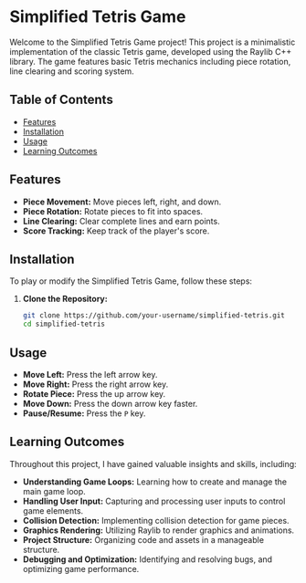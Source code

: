 # Simplified Tetris Game

Welcome to the Simplified Tetris Game project! This project is a minimalistic implementation of the classic Tetris game, developed using the Raylib C++ library. The game features basic Tetris mechanics including piece rotation, line clearing and scoring system.

## Table of Contents
- [Features](#features)
- [Installation](#installation)
- [Usage](#usage)
- [Learning Outcomes](#learning-outcomes)

## Features

- **Piece Movement:** Move pieces left, right, and down.
- **Piece Rotation:** Rotate pieces to fit into spaces.
- **Line Clearing:** Clear complete lines and earn points.
- **Score Tracking:** Keep track of the player's score.

## Installation

To play or modify the Simplified Tetris Game, follow these steps:

1. **Clone the Repository:**
   ```bash
   git clone https://github.com/your-username/simplified-tetris.git
   cd simplified-tetris

## Usage

- **Move Left:** Press the left arrow key.
- **Move Right:** Press the right arrow key.
- **Rotate Piece:** Press the up arrow key.
- **Move Down:** Press the down arrow key faster.
- **Pause/Resume:** Press the `P` key.

## Learning Outcomes

Throughout this project, I have gained valuable insights and skills, including:

- **Understanding Game Loops:** Learning how to create and manage the main game loop.
- **Handling User Input:** Capturing and processing user inputs to control game elements.
- **Collision Detection:** Implementing collision detection for game pieces.
- **Graphics Rendering:** Utilizing Raylib to render graphics and animations.
- **Project Structure:** Organizing code and assets in a manageable structure.
- **Debugging and Optimization:** Identifying and resolving bugs, and optimizing game performance.
